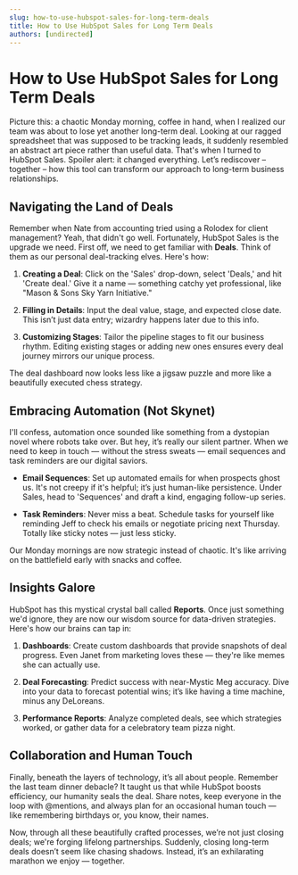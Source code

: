 ```yaml
---
slug: how-to-use-hubspot-sales-for-long-term-deals
title: How to Use HubSpot Sales for Long Term Deals
authors: [undirected]
---
```


# How to Use HubSpot Sales for Long Term Deals

Picture this: a chaotic Monday morning, coffee in hand, when I realized our team was about to lose yet another long-term deal. Looking at our ragged spreadsheet that was supposed to be tracking leads, it suddenly resembled an abstract art piece rather than useful data. That's when I turned to HubSpot Sales. Spoiler alert: it changed everything. Let’s rediscover – together – how this tool can transform our approach to long-term business relationships.

## Navigating the Land of Deals

Remember when Nate from accounting tried using a Rolodex for client management? Yeah, that didn't go well. Fortunately, HubSpot Sales is the upgrade we need. First off, we need to get familiar with **Deals**. Think of them as our personal deal-tracking elves. Here's how:

1. **Creating a Deal**: Click on the 'Sales' drop-down, select 'Deals,' and hit 'Create deal.' Give it a name — something catchy yet professional, like "Mason & Sons Sky Yarn Initiative."

2. **Filling in Details**: Input the deal value, stage, and expected close date. This isn’t just data entry; wizardry happens later due to this info.

3. **Customizing Stages**: Tailor the pipeline stages to fit our business rhythm. Editing existing stages or adding new ones ensures every deal journey mirrors our unique process.

The deal dashboard now looks less like a jigsaw puzzle and more like a beautifully executed chess strategy.

## Embracing Automation (Not Skynet)

I'll confess, automation once sounded like something from a dystopian novel where robots take over. But hey, it’s really our silent partner. When we need to keep in touch — without the stress sweats — email sequences and task reminders are our digital saviors.

- **Email Sequences**: Set up automated emails for when prospects ghost us. It's not creepy if it's helpful; it’s just human-like persistence. Under Sales, head to 'Sequences' and draft a kind, engaging follow-up series.

- **Task Reminders**: Never miss a beat. Schedule tasks for yourself like reminding Jeff to check his emails or negotiate pricing next Thursday. Totally like sticky notes — just less sticky.

Our Monday mornings are now strategic instead of chaotic. It's like arriving on the battlefield early with snacks and coffee.

## Insights Galore

HubSpot has this mystical crystal ball called **Reports**. Once just something we'd ignore, they are now our wisdom source for data-driven strategies. Here's how our brains can tap in:

1. **Dashboards**: Create custom dashboards that provide snapshots of deal progress. Even Janet from marketing loves these — they're like memes she can actually use.

2. **Deal Forecasting**: Predict success with near-Mystic Meg accuracy. Dive into your data to forecast potential wins; it’s like having a time machine, minus any DeLoreans.

3. **Performance Reports**: Analyze completed deals, see which strategies worked, or gather data for a celebratory team pizza night.  

## Collaboration and Human Touch

Finally, beneath the layers of technology, it’s all about people. Remember the last team dinner debacle? It taught us that while HubSpot boosts efficiency, our humanity seals the deal. Share notes, keep everyone in the loop with @mentions, and always plan for an occasional human touch — like remembering birthdays or, you know, their names.

Now, through all these beautifully crafted processes, we’re not just closing deals; we're forging lifelong partnerships. Suddenly, closing long-term deals doesn’t seem like chasing shadows. Instead, it’s an exhilarating marathon we enjoy — together.